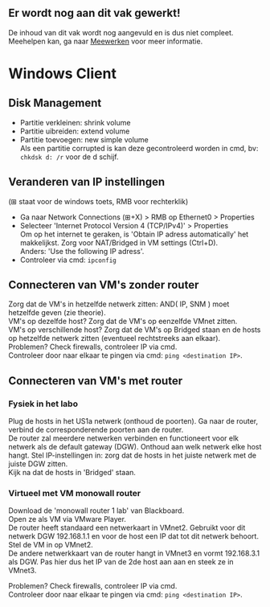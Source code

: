 ## Er wordt nog aan dit vak gewerkt!
De inhoud van dit vak wordt nog aangevuld en is dus niet compleet.  
Meehelpen kan, ga naar [Meewerken](/meewerken) voor meer informatie.
# Windows Client
## Disk Management
* Partitie verkleinen: shrink volume
* Partitie uibreiden: extend volume
* Partitie toevoegen: new simple volume  
Als een partitie corrupted is kan deze gecontroleerd worden in cmd, bv:
`chkdsk d: /r` voor de d schijf.

## Veranderen van IP instellingen
(⊞ staat voor de windows toets, RMB voor rechterklik)  
* Ga naar Network Connections (⊞+X) > RMB op Ethernet0 > Properties
* Selecteer 'Internet Protocol Version 4 (TCP/IPv4)' > Properties  
Om op het internet te geraken, is 'Obtain IP adress automatically' het makkelijkst. Zorg voor NAT/Bridged in VM settings (Ctrl+D).  
Anders: 'Use the following IP adress'.  
* Controleer via cmd: `ipconfig`

## Connecteren van VM's zonder router
Zorg dat de VM's in hetzelfde netwerk zitten: AND( IP, SNM ) moet hetzelfde geven (zie theorie).  
VM's op dezelfde host? Zorg dat de VM's op eenzelfde VMnet zitten.  
VM's op verschillende host? Zorg dat de VM's op Bridged staan en de hosts op hetzelfde netwerk zitten (eventueel rechtstreeks aan elkaar).  
Problemen? Check firewalls, controleer IP via cmd.  
Controleer door naar elkaar te pingen via cmd: `ping <destination IP>`.

## Connecteren van VM's met router
### Fysiek in het labo
Plug de hosts in het US1a netwerk (onthoud de poorten).
Ga naar de router, verbind de corresponderende poorten aan de router.  
De router zal meerdere netwerken verbinden en functioneert voor elk netwerk als de default gateway (DGW). Onthoud aan welk netwerk elke host hangt.
Stel IP-instellingen in: zorg dat de hosts in het juiste netwerk met de juiste DGW zitten.  
Kijk na dat de hosts in 'Bridged' staan.

### Virtueel met VM monowall router
Download de 'monowall router 1 lab' van Blackboard.  
Open ze als VM via VMware Player.  
De router heeft standaard een netwerkaart in VMnet2. Gebruikt voor dit netwerk DGW 192.168.1.1 en voor de host een IP dat tot dit netwerk behoort. Stel de VM in op VMnet2.  
De andere netwerkkaart van de router hangt in VMnet3 en vormt 192.168.3.1 als DGW. Pas hier dus het IP van de 2de host aan aan en steek ze in VMnet3.

Problemen? Check firewalls, controleer IP via cmd.  
Controleer door naar elkaar te pingen via cmd: `ping <destination IP>`.
